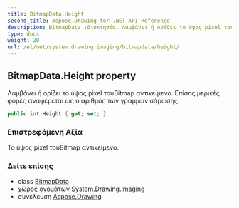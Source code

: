 ```yaml
---
title: BitmapData.Height
second_title: Aspose.Drawing for .NET API Reference
description: BitmapData ιδιοκτησία. Λαμβάνει ή ορίζει το ύψος pixel τουBitmap αντικείμενο. Επίσης μερικές φορές αναφέρεται ως ο αριθμός των γραμμών σάρωσης.
type: docs
weight: 20
url: /el/net/system.drawing.imaging/bitmapdata/height/
---
```

## BitmapData.Height property

Λαμβάνει ή ορίζει το ύψος pixel τουBitmap αντικείμενο. Επίσης μερικές φορές αναφέρεται ως ο αριθμός των γραμμών σάρωσης.

```csharp
public int Height { get; set; }
```

### Επιστρεφόμενη Αξία

Το ύψος pixel τουBitmap αντικείμενο.

### Δείτε επίσης

* class [BitmapData](../)
* χώρος ονομάτων [System.Drawing.Imaging](../../bitmapdata/)
* συνέλευση [Aspose.Drawing](../../../)


